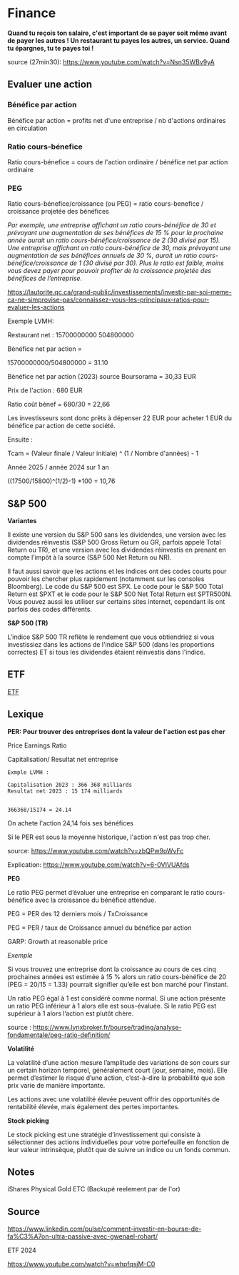 # Finance

__Quand tu reçois ton salaire, c'est important de se payer soit même avant de payer les autres ! Un restaurant tu payes les autres, un service. Quand tu épargnes, tu te payes toi !__

source (27min30): https://www.youtube.com/watch?v=Nsn35WBv9yA



## Evaluer une action

### Bénéfice par action

Bénéfice par action = profits net d'une entreprise / nb d'actions ordinaires en circulation

### Ratio cours-bénefice

Ratio cours-bénefice = cours de l'action ordinaire / bénéfice net par action ordinaire

### PEG

Ratio cours-bénefice/croissance (ou PEG) = ratio cours-benefice / croissance projetée des bénéfices

_Par exemple, une entreprise affichant un ratio cours-bénéfice de 30 et prévoyant une augmentation de ses bénéfices de 15 % pour la prochaine année aurait un ratio cours-bénéfice/croissance de 2 (30 divisé par 15). Une entreprise affichant un ratio cours-bénéfice de 30, mais prévoyant une augmentation de ses bénéfices annuels de 30 %, aurait un ratio cours-bénéfice/croissance de 1 (30 divisé par 30).
Plus le ratio est faible, moins vous devez payer pour pouvoir profiter de la croissance projetée des bénéfices de l’entreprise._

https://lautorite.qc.ca/grand-public/investissements/investir-par-soi-meme-ca-ne-simprovise-pas/connaissez-vous-les-principaux-ratios-pour-evaluer-les-actions


Exemple LVMH:

Restaurant net : 15700000000
504800000


Bénéfice net par action =

15700000000/504800000 = 31.10



Bénéfice net par action	(2023) source Boursorama = 30,33 EUR

Prix de l'action : 680 EUR 

Ratio coût bénef =
680/30 = 22,66


Les investisseurs sont donc prêts à dépenser 22 EUR pour acheter 1 EUR du bénéfice par action de cette société.

Ensuite :

Tcam =
 (Valeur finale / Valeur initiale) ^ (1 / Nombre d'années) - 1

Année 2025 / année 2024 sur 1 an

((17500/15800)^(1/2)-1) *100 = 10,76


## S&P 500

__Variantes__

Il existe une version du S&P 500 sans les dividendes, une version avec les dividendes réinvestis (S&P 500 Gross Return ou GR, parfois appelé Total Return ou TR), et une version avec les dividendes réinvestis en prenant en compte l’impôt à la source (S&P 500 Net Return ou NR).

Il faut aussi savoir que les actions et les indices ont des codes courts pour pouvoir les chercher plus rapidement (notamment sur les consoles Bloomberg). Le code du S&P 500 est SPX. Le code pour le S&P 500 Total Return est SPXT et le code pour le S&P 500 Net Total Return est SPTR500N. Vous pouvez aussi les utiliser sur certains sites internet, cependant ils ont parfois des codes différents.

__S&P 500 (TR)__

L'indice S&P 500 TR reflète le rendement que vous obtiendriez si vous investissiez dans les actions de l'indice S&P 500 (dans les proportions correctes) ET si tous les dividendes étaient réinvestis dans l'indice.


## ETF


[ETF](../main/etf.md)


## Lexique

__PER: Pour trouver des entreprises dont la valeur de l'action est pas cher__

Price Earnings Ratio


Capitalisation/ Resultat net entreprise


    Exmple LVMH :
    
    Capitalisation 2023 : 366 368 milliards
    Resultat net 2023 : 15 174 milliards
    
    
    366368/15174 = 24.14

On achete l'action 24,14 fois ses bénéfices

Si le PER est sous la moyenne historique, l'action n'est pas trop cher.


source: https://www.youtube.com/watch?v=zbQPw9oWvFc

Explication: https://www.youtube.com/watch?v=6-0VIVUAfds

__PEG__

Le ratio PEG permet d’évaluer une entreprise en comparant le ratio cours-bénéfice avec la croissance du bénéfice attendue.

PEG = PER des 12 derniers mois / TxCroissance

PEG = PER / taux de Croissance annuel du bénéfice par action


GARP: Growth at reasonable price

_Exemple_

Si vous trouvez une entreprise dont la croissance au cours de ces cinq prochaines années est estimée à 15 % alors un ratio cours-bénéfice de 20 (PEG = 20/15 = 1.33) pourrait signifier qu’elle est bon marché pour l’instant.


Un ratio PEG égal à 1 est considéré comme normal. Si une action présente un ratio PEG inférieur à 1 alors elle est sous-évaluée. Si le ratio PEG est supérieur à 1 alors l’action est plutôt chère.


source : https://www.lynxbroker.fr/bourse/trading/analyse-fondamentale/peg-ratio-definition/

__Volatilité__

La volatilité d’une action mesure l’amplitude des variations de son cours sur un certain horizon temporel, généralement court (jour, semaine, mois). Elle permet d’estimer le risque d’une action, c’est-à-dire la probabilité que son prix varie de manière importante.

Les actions avec une volatilité élevée peuvent offrir des opportunités de rentabilité élevée, mais également des pertes importantes.

__Stock picking__

Le stock picking est une stratégie d’investissement qui consiste à sélectionner des actions individuelles pour votre portefeuille en fonction de leur valeur intrinsèque, plutôt que de suivre un indice ou un fonds commun. 




## Notes

iShares Physical Gold ETC (Backupé reelement par de l'or)

## Source

https://www.linkedin.com/pulse/comment-investir-en-bourse-de-fa%C3%A7on-ultra-passive-avec-gwenael-rohart/


ETF 2024

https://www.youtube.com/watch?v=whpfqsjM-C0
